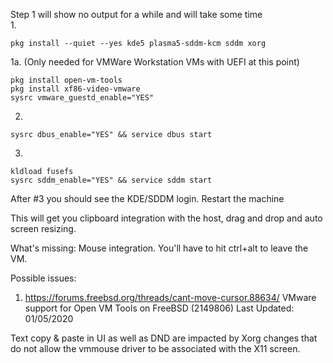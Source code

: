Step 1 will show no output for a while and will take some time  
1.
```
pkg install --quiet --yes kde5 plasma5-sddm-kcm sddm xorg  
```
1a. (Only needed for VMWare Workstation VMs with UEFI at this point)  
```
pkg install open-vm-tools
pkg install xf86-video-vmware
sysrc vmware_guestd_enable="YES"
```
2.
```
sysrc dbus_enable="YES" && service dbus start
```
3.  
```
kldload fusefs 
sysrc sddm_enable="YES" && service sddm start  
```
After #3 you should see the KDE/SDDM login.  Restart the machine 


This will get you clipboard integration with the host, drag and drop and auto screen resizing.

What's missing:  Mouse integration.  You'll have to hit ctrl+alt to leave the VM.

Possible issues:
1. https://forums.freebsd.org/threads/cant-move-cursor.88634/
VMware support for Open VM Tools on FreeBSD (2149806)
Last Updated: 01/05/2020

Text copy & paste in UI as well as DND
are impacted by Xorg changes that do not allow
the vmmouse driver to be associated with the X11 screen.
